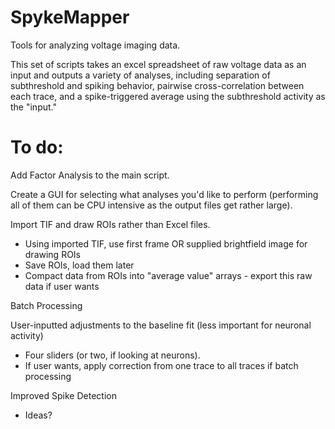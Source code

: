 # SpykeMapper
Tools for analyzing voltage imaging data.

This set of scripts takes an excel spreadsheet of raw voltage data as an input and outputs a variety of analyses, including separation of subthreshold and spiking behavior, pairwise cross-correlation between each trace, and a spike-triggered average using the subthreshold activity as the "input."


# To do:

Add Factor Analysis to the main script. 

Create a GUI for selecting what analyses you'd like to perform (performing all of them can be CPU intensive as the output files get rather large).

Import TIF and draw ROIs rather than Excel files.
  
* Using imported TIF, use first frame OR supplied brightfield image for drawing ROIs
* Save ROIs, load them later
* Compact data from ROIs into "average value" arrays - export this raw data if user wants

Batch Processing

User-inputted adjustments to the baseline fit (less important for neuronal activity)

* Four sliders (or two, if looking at neurons). 
* If user wants, apply correction from one trace to all traces if batch processing

Improved Spike Detection

* Ideas?
